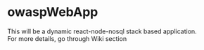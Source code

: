 # owaspWebApp
This will be a dynamic react-node-nosql stack based application.<br/>
For more details, go through Wiki section
